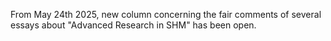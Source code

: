 From May 24th 2025, new column concerning the fair comments of several essays about "Advanced Research in SHM" has been open.
